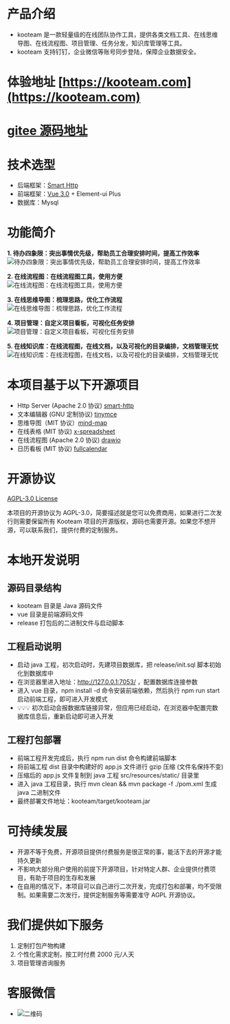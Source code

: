 # 产品介绍

- kooteam 是一款轻量级的在线团队协作工具，提供各类文档工具、在线思维导图、在线流程图、项目管理、任务分发，知识库管理等工具。
- kooteam 支持钉钉，企业微信等账号同步登陆，保障企业数据安全。

# 体验地址 [https://kooteam.com](https://kooteam.com)

# [gitee 源码地址](https://gitee.com/yimiyisu/kooteam)

# 技术选型

- 后端框架：[Smart Http](https://smartboot.tech/smart-http/)
- 前端框架：[Vue 3.0](https://cn.vuejs.org/) + Element-ui Plus
- 数据库：Mysql

# 功能简介

**1. 待办四象限：突出事情优先级，帮助员工合理安排时间，提高工作效率**
![待办四象限：突出事情优先级，帮助员工合理安排时间，提高工作效率](https://images.gitee.com/uploads/images/2020/0401/145234_27d3043d_472.jpeg)

**2. 在线流程图：在线流程图工具，使用方便**
![在线流程图：在线流程图工具，使用方便](https://images.gitee.com/uploads/images/2020/0401/145236_7ff14512_472.jpeg)

**3. 在线思维导图：梳理思路，优化工作流程**
![在线思维导图：梳理思路，优化工作流程](https://images.gitee.com/uploads/images/2020/0401/145237_69870064_472.jpeg)

**4. 项目管理：自定义项目看板，可视化任务安排**
![项目管理：自定义项目看板，可视化任务安排](https://images.gitee.com/uploads/images/2020/0401/145234_a7d7681b_472.jpeg)

**5. 在线知识库：在线流程图，在线文档，以及可视化的目录编排，文档管理无忧**
![在线知识库：在线流程图，在线文档，以及可视化的目录编排，文档管理无忧](https://images.gitee.com/uploads/images/2020/0401/145236_3368ae12_472.jpeg)

# 本项目基于以下开源项目

- Http Server (Apache 2.0 协议) [smart-http](https://github.com/smartboot/smart-http)
- 文本编辑器 (GNU 定制协议) [tinymce](https://github.com/tinymce/tinymce)
- 思维导图（MIT 协议）[mind-map](https://github.com/wanglin2/mind-map)
- 在线表格 (MIT 协议) [x-spreadsheet](https://github.com/myliang/x-spreadsheet)
- 在线流程图 (Apache 2.0 协议) [drawio](https://github.com/jgraph/mxgraph-js)
- 日历看板 (MIT 协议) [fullcalendar](https://github.com/fullcalendar/fullcalendar)

# 开源协议

[AGPL-3.0 License](https://www.gnu.org/licenses/gpl-3.0.html)

本项目的开源协议为 AGPL-3.0，简要描述就是您可以免费商用，如果进行二次发行则需要保留所有 Kooteam 项目的开源版权，源码也需要开源。如果您不想开源，可以联系我们，提供付费的定制服务。

# 本地开发说明

## 源码目录结构

- kooteam 目录是 Java 源码文件
- vue 目录是前端源码文件
- release 打包后的二进制文件与启动脚本

## 工程启动说明

- 启动 java 工程，初次启动时，先建项目数据库，把 release/init.sql 脚本初始化到数据库中
- 在浏览器里进入地址：http://127.0.0.1:7053/ ，配置数据库连接参数
- 进入 vue 目录，npm install -d 命令安装前端依赖，然后执行 npm run start 启动前端工程，即可进入开发模式
- 💡💡💡 初次启动会报数据库链接异常，但应用已经启动，在浏览器中配置完数据库信息后，重新启动即可进入开发

## 工程打包部署

- 前端工程开发完成后，执行 npm run dist 命令构建前端脚本
- 将前端工程 dist 目录中构建好的 app.js 文件进行 gzip 压缩 (文件名保持不变)
- 压缩后的 app.js 文件复制到 java 工程 src/resources/static/ 目录里
- 进入 java 工程目录，执行 mvn clean && mvn package -f ./pom.xml 生成 java 二进制文件
- 最终部署文件地址：kooteam/target/kooteam.jar

# 可持续发展

- 开源不等于免费，开源项目提供付费服务是很正常的事，能活下去的开源才能持久更新
- 不影响大部分用户使用的前提下开源项目，针对特定人群、企业提供付费项目，有助于项目的生存和发展
- 在自用的情况下，本项目可以自己进行二次开发，完成打包和部署，均不受限制。如果需要二次发行，提供定制服务等需要准守 AGPL 开源协议。

# 我们提供如下服务

1. 定制打包产物构建
2. 个性化需求定制，按工时付费 2000 元/人天
3. 项目管理咨询服务

# 客服微信

- ![二维码](https://images.gitee.com/uploads/images/2020/0401/145236_0ce564f8_472.jpeg)
